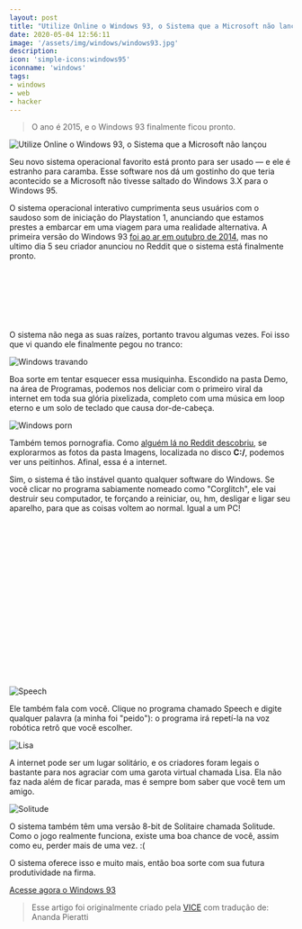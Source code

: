 ```yaml
---
layout: post
title: "Utilize Online o Windows 93, o Sistema que a Microsoft não lançou"
date: 2020-05-04 12:56:11
image: '/assets/img/windows/windows93.jpg'
description:
icon: 'simple-icons:windows95'
iconname: 'windows'
tags:
- windows
- web
- hacker
---
```


> O ano é 2015, e o Windows 93 finalmente ficou pronto.

![Utilize Online o Windows 93, o Sistema que a Microsoft não lançou](/assets/img/windows/windows93.jpg)

Seu novo sistema operacional favorito está pronto para ser usado — e ele é estranho para caramba. Esse software nos dá um gostinho do que teria acontecido se a Microsoft não tivesse saltado do Windows 3.X para o Windows 95.

O sistema operacional interativo cumprimenta seus usuários com o saudoso som de iniciação do Playstation 1, anunciando que estamos prestes a embarcar em uma viagem para uma realidade alternativa. A primeira versão do Windows 93 [foi ao ar em outubro de 2014](http://thenextweb.com/shareables/2014/10/27/windows-93-web-weird/), mas no ultimo dia 5 seu criador anunciou no Reddit que o sistema está finalmente pronto.

<!-- LISTA MIN -->
<script async src="//pagead2.googlesyndication.com/pagead/js/adsbygoogle.js"></script>
<ins class="adsbygoogle"
style="display:inline-block;width:730px;height:95px"
data-ad-client="ca-pub-2838251107855362"
data-ad-slot="5351066970"></ins>
<script>
(adsbygoogle = window.adsbygoogle || []).push({});
</script>

O sistema não nega as suas raízes, portanto travou algumas vezes. Foi isso que vi quando ele finalmente pegou no tranco:

![Windows travando](/assets/img/windows/1425661039449967.png)

Boa sorte em tentar esquecer essa musiquinha. Escondido na pasta Demo, na área de Programas, podemos nos deliciar com o primeiro viral da internet em toda sua glória pixelizada, completo com uma música em loop eterno e um solo de teclado que causa dor-de-cabeça.

 ![Windows porn](/assets/img/windows/1425661344973952.png)

Também temos pornografia. Como [alguém lá no Reddit descobriu](http://www.reddit.com/r/technology/comments/2y3woy/windows_93_is_finally_done/cp60l7f), se explorarmos as fotos da pasta Imagens, localizada no disco **C:/**, podemos ver uns peitinhos. Afinal, essa é a internet.

Sim, o sistema é tão instável quanto qualquer software do Windows. Se você clicar no programa sabiamente nomeado como "Corglitch", ele vai destruir seu computador, te forçando a reiniciar, ou, hm, desligar e ligar seu aparelho, para que as coisas voltem ao normal. Igual a um PC!

<!-- QUADRADO -->
<script async src="//pagead2.googlesyndication.com/pagead/js/adsbygoogle.js"></script>
<ins class="adsbygoogle"
style="display:inline-block;width:336px;height:280px"
data-ad-client="ca-pub-2838251107855362"
data-ad-slot="5351066970"></ins>
<script>
(adsbygoogle = window.adsbygoogle || []).push({});
</script>


![Speech](/assets/img/windows/1425661081604417.png)

 Ele também fala com você. Clique no programa chamado Speech e digite qualquer palavra (a minha foi "peido"): o programa irá repetí-la na voz robótica retrô que você escolher.

![Lisa](/assets/img/windows/1425661092983427.png)

A internet pode ser um lugar solitário, e os criadores foram legais o bastante para nos agraciar com uma garota virtual chamada Lisa. Ela não faz nada além de ficar parada, mas é sempre bom saber que você tem um amigo.

![Solitude](/assets/img/windows/1425661106717379.png)

 O sistema também têm uma versão 8-bit de Solitaire chamada Solitude. Como o jogo realmente funciona, existe uma boa chance de você, assim como eu, perder mais de uma vez. :(

O sistema oferece isso e muito mais, então boa sorte com sua futura produtividade na firma.

<a href="http://www.windows93.net/" target="_blank" class="btn btn-primary btn-lg btn-block">
  <span class="iconify" data-icon="simple-icons:windows95" data-inline="false"></span> Acesse agora o Windows 93
</a> 

<!-- RETANGULO LARGO -->
<script async src="https://pagead2.googlesyndication.com/pagead/js/adsbygoogle.js"></script>
<!-- Informat -->
<ins class="adsbygoogle"
style="display:block"
data-ad-client="ca-pub-2838251107855362"
data-ad-slot="2327980059"
data-ad-format="auto"
data-full-width-responsive="true"></ins>
<script>
(adsbygoogle = window.adsbygoogle || []).push({});
</script>

> Esse artigo foi originalmente criado pela [VICE](https://www.vice.com/pt_br/article/qk3y55/o-windows-93-e-real-e-espetacular) com tradução de: Ananda Pieratti
